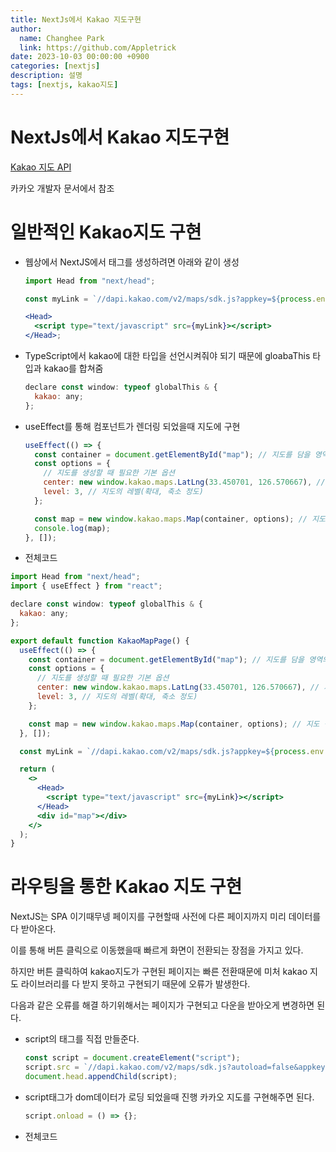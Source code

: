 ```yaml
---
title: NextJs에서 Kakao 지도구현
author:
  name: Changhee Park
  link: https://github.com/Appletrick
date: 2023-10-03 00:00:00 +0900
categories: [nextjs]
description: 설명
tags: [nextjs, kakao지도]
---
```


# NextJs에서 Kakao 지도구현

[Kakao 지도 API](https://apis.map.kakao.com/web/)

카카오 개발자 문서에서 참조

# 일반적인 Kakao지도 구현

- 웹상에서 NextJS에서 <Head> 태그를 생성하려면 아래와 같이 생성

  ```jsx
  import Head from "next/head";

  const myLink = `//dapi.kakao.com/v2/maps/sdk.js?appkey=${process.env.NEXT_PUBLIC_KAKAO_API_KEY}`;

  <Head>
    <script type="text/javascript" src={myLink}></script>
  </Head>;
  ```

- TypeScript에서 kakao에 대한 타입을 선언시켜줘야 되기 때문에 gloabaThis 타입과 kakao를 합쳐줌
  ```jsx
  declare const window: typeof globalThis & {
    kakao: any;
  };
  ```
- useEffect를 통해 컴포넌트가 렌더링 되었을때 지도에 구현

  ```jsx
  useEffect(() => {
    const container = document.getElementById("map"); // 지도를 담을 영역의 DOM 레퍼런스
    const options = {
      // 지도를 생성할 때 필요한 기본 옵션
      center: new window.kakao.maps.LatLng(33.450701, 126.570667), // 지도의 중심좌표.
      level: 3, // 지도의 레벨(확대, 축소 정도)
    };

    const map = new window.kakao.maps.Map(container, options); // 지도 생성 및 객체 리턴
    console.log(map);
  }, []);
  ```

- 전체코드

```jsx
import Head from "next/head";
import { useEffect } from "react";

declare const window: typeof globalThis & {
  kakao: any;
};

export default function KakaoMapPage() {
  useEffect(() => {
    const container = document.getElementById("map"); // 지도를 담을 영역의 DOM 레퍼런스
    const options = {
      // 지도를 생성할 때 필요한 기본 옵션
      center: new window.kakao.maps.LatLng(33.450701, 126.570667), // 지도의 중심좌표.
      level: 3, // 지도의 레벨(확대, 축소 정도)
    };

    const map = new window.kakao.maps.Map(container, options); // 지도 생성 및 객체 리턴
  }, []);

  const myLink = `//dapi.kakao.com/v2/maps/sdk.js?appkey=${process.env.NEXT_PUBLIC_KAKAO_API_KEY}`;

  return (
    <>
      <Head>
        <script type="text/javascript" src={myLink}></script>
      </Head>
      <div id="map"></div>
    </>
  );
}
```

# 라우팅을 통한 Kakao 지도 구현

NextJS는 SPA 이기때무넹 페이지를 구현할때 사전에 다른 페이지까지 미리 데이터를 다 받아온다.

이를 통해 버튼 클릭으로 이동했을때 빠르게 화면이 전환되는 장점을 가지고 있다.

하지만 버튼 클릭하여 kakao지도가 구현된 페이지는 빠른 전환때문에 미처 kakao 지도 라이브러리를 다 받지 못하고 구현되기 때문에 오류가 발생한다.

다음과 같은 오류를 해결 하기위해서는 페이지가 구현되고 다운을 받아오게 변경하면 된다.

- script의 태그를 직접 만들준다.
  ```jsx
  const script = document.createElement("script");
  script.src = `//dapi.kakao.com/v2/maps/sdk.js?autoload=false&appkey=${process.env.NEXT_PUBLIC_KAKAO_API_KEY}`;
  document.head.appendChild(script);
  ```
- script태그가 dom데이터가 로딩 되었을때 진행 카카오 지도를 구현해주면 된다.
  ```jsx
  script.onload = () => {};
  ```
- 전체코드
